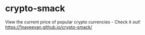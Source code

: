 # crypto-smack
View the current price of popular crypto currencies - Check it out! https://1nayeeyan.github.io/crypto-smack/


